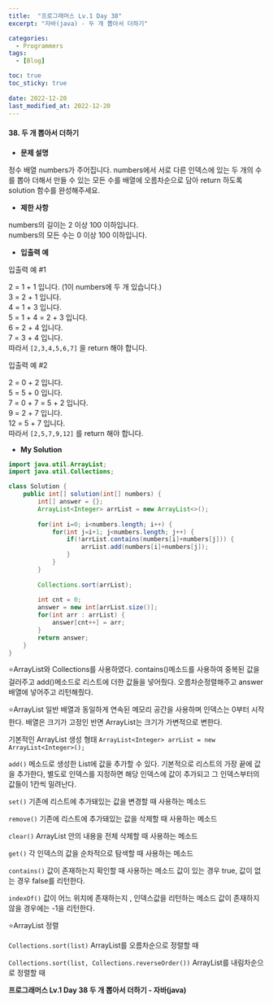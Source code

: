 ```yaml
---
title:  "프로그래머스 Lv.1 Day 38"
excerpt: "자바(java) - 두 개 뽑아서 더하기"

categories:
  - Programmers
tags:
  - [Blog]

toc: true
toc_sticky: true
 
date: 2022-12-20
last_modified_at: 2022-12-20
---
```


#### 38. 두 개 뽑아서 더하기


- **문제 설명** 

정수 배열 numbers가 주어집니다. numbers에서 서로 다른 인덱스에 있는 두 개의 수를 뽑아 더해서 만들 수 있는 모든 수를 배열에 오름차순으로 담아 return 하도록 solution 함수를 완성해주세요.

- **제한 사항**

numbers의 길이는 2 이상 100 이하입니다.  
numbers의 모든 수는 0 이상 100 이하입니다.


- **입출력 예**

입출력 예 #1

2 = 1 + 1 입니다. (1이 numbers에 두 개 있습니다.)  
3 = 2 + 1 입니다.  
4 = 1 + 3 입니다.  
5 = 1 + 4 = 2 + 3 입니다.  
6 = 2 + 4 입니다.  
7 = 3 + 4 입니다.  
따라서 `[2,3,4,5,6,7]` 을 return 해야 합니다.  

입출력 예 #2

2 = 0 + 2 입니다.  
5 = 5 + 0 입니다.  
7 = 0 + 7 = 5 + 2 입니다.  
9 = 2 + 7 입니다.  
12 = 5 + 7 입니다.  
따라서 `[2,5,7,9,12]` 를 return 해야 합니다.  


- **My Solution**

```java
import java.util.ArrayList;
import java.util.Collections;

class Solution {
    public int[] solution(int[] numbers) {
        int[] answer = {};
        ArrayList<Integer> arrList = new ArrayList<>();
        
        for(int i=0; i<numbers.length; i++) {
            for(int j=i+1; j<numbers.length; j++) {
                if(!arrList.contains(numbers[i]+numbers[j])) {
                    arrList.add(numbers[i]+numbers[j]);
                }
            }
        }
        
        Collections.sort(arrList);
        
        int cnt = 0;
        answer = new int[arrList.size()];
        for(int arr : arrList) {
            answer[cnt++] = arr;
        }
        return answer;
    }
}
```

⭐ArrayList와 Collections를 사용하였다.
contains()메소드를 사용하여 중복된 값을 걸러주고 add()메소드로 리스트에 더한 값들을 넣어줬다. 오름차순정렬해주고 answer배열에 넣어주고 리턴해줬다.

⭐ArrayList
일반 배열과 동일하게 연속된 메모리 공간을 사용하며 인덱스는 0부터 시작한다.
배열은 크기가 고정인 반면 ArrayList는 크기가 가변적으로 변한다.  

기본적인 ArrayList 생성 형태
`ArrayList<Integer> arrList = new ArrayList<Integer>();`

`add()` 메소드로 생성한 List에 값을 추가할 수 있다.
기본적으로 리스트의 가장 끝에 값을 추가한다, 별도로 인덱스를 지정하면 해당 인덱스에 값이 추가되고 그 인덱스부터의 값들이 1칸씩 밀려난다.

`set()` 기존에 리스트에 추가돼있는 값을 변경할 때 사용하는 메소드

`remove()` 기존에 리스트에 추가돼있는 값을 삭제할 때 사용하는 메소드

`clear()` ArrayList 안의 내용을 전체 삭제할 때 사용하는 메소드

`get()` 각 인덱스의 값을 순차적으로 탐색할 때 사용하는 메소드

`contains()` 값이 존재하는지 확인할 때 사용하는 메소드
값이 있는 경우 true, 값이 없는 경우 false를 리턴한다.

`indexOf()` 값이 어느 위치에 존재하는지 , 인덱스값을 리턴하는 메소드
값이 존재하지 않을 경우에는 -1을 리턴한다.

⭐ArrayList 정렬

`Collections.sort(list)`
ArrayList를 오름차순으로 정렬할 때

`Collections.sort(list, Collections.reverseOrder())`
ArrayList를 내림차순으로 정렬할 때


**프로그래머스 Lv.1 Day 38 두 개 뽑아서 더하기 - 자바(java)**